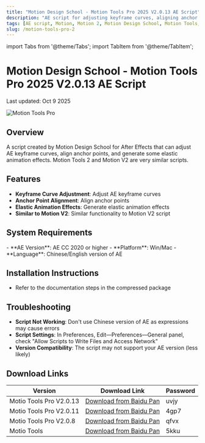 ```yaml
---
title: "Motion Design School - Motion Tools Pro 2025 V2.0.13 AE Script"
description: "AE script for adjusting keyframe curves, aligning anchor points, and generating elastic animation effects"
tags: [AE script, Motion, Motion 2, Motion Design School, Motion Tools, anchor point script, keyframe script, curve script]
slug: /motion-tools-pro-2
---
```


import Tabs from '@theme/Tabs';
import TabItem from '@theme/TabItem';

# Motion Design School - Motion Tools Pro 2025 V2.0.13 AE Script

Last updated: Oct 9 2025

![Motion Tools Pro](https://www.gfxcamp.com/wp-content/uploads/2025/05/Motion-Tools-Pro.jpg)

## Overview

A script created by Motion Design School for After Effects that can adjust AE keyframe curves, align anchor points, and generate some elastic animation effects. Motion Tools 2 and Motion V2 are very similar scripts.

## Features

- **Keyframe Curve Adjustment**: Adjust AE keyframe curves
- **Anchor Point Alignment**: Align anchor points
- **Elastic Animation Effects**: Generate elastic animation effects
- **Similar to Motion V2**: Similar functionality to Motion V2 script

## System Requirements

<Tabs>
<TabItem value="ae" label="After Effects">
- **AE Version**: AE CC 2020 or higher
- **Platform**: Win/Mac
- **Language**: Chinese/English version of AE
</TabItem>
</Tabs>

## Installation Instructions

- Refer to the documentation steps in the compressed package

## Troubleshooting

- **Script Not Working**: Don't use Chinese version of AE as expressions may cause errors
- **Script Settings**: In Preferences, Edit—Preferences—General panel, check "Allow Scripts to Write Files and Access Network"
- **Version Compatibility**: The script may not support your AE version (less likely)

## Download Links

| Version | Download Link | Password |
|---------|---------------|----------|
| Motio Tools Pro V2.0.13 | [Download from Baidu Pan](https://pan.baidu.com/s/1ZK_-AejM3H48P51Pho8-PQ?pwd=uvjy) | uvjy |
| Motio Tools Pro V2.0.11 | [Download from Baidu Pan](https://pan.baidu.com/s/14Hrk04OCc0iT_oJ_RY1FCg?pwd=4gp7) | 4gp7 |
| Motio Tools Pro V2.0.8 | [Download from Baidu Pan](https://pan.baidu.com/s/15BTglRMTETskIxHK2GToGQ?pwd=qfvx) | qfvx |
| Motio Tools | [Download from Baidu Pan](https://pan.baidu.com/s/1-e5oaNNSsTgC_u09JUME5Q) | 5kku |
